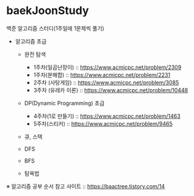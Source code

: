 # baekJoonStudy
  백준 알고리즘 스터디(1주일에 1문제씩 풀기)

* 알고리즘 초급
  - 완전 탐색   
    + 1주차(일곱난장이) :: https://www.acmicpc.net/problem/2309
    + 1주차(분해합) :: https://www.acmicpc.net/problem/2231
    + 2주차 (사탕게임) :: https://www.acmicpc.net/problem/3085
    + 3주차 (유레카 이론) :: https://www.acmicpc.net/problem/10448
    
  - DP(Dynamic Programming) 초급
    + 4주차(1로 만들기) :: https://www.acmicpc.net/problem/1463
    + 5주차(스티커) :: https://www.acmicpc.net/problem/9465
  - 큐, 스택
  - DFS
  - BFS
  - 탐욕법


※ 알고리즘 공부 순서 참고 사이트 :: https://baactree.tistory.com/14
